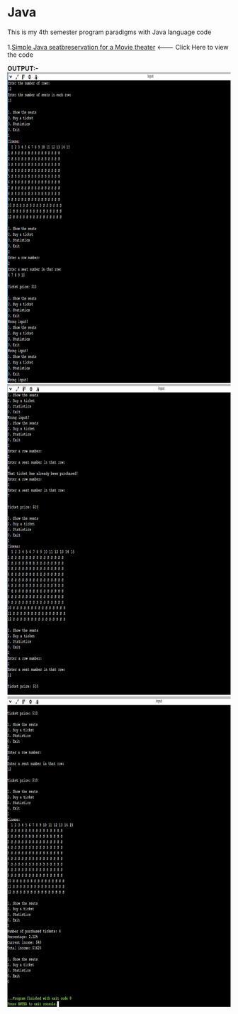 # Java
This is my 4th semester program paradigms with Java language code<br>
<br>
1.<a href="Cinema.java">Simple Java seatbreservation for a Movie theater</a> <--- Click Here to view the code

<b>OUTPUT:-<br></b>
<img src="1.JPG" width="900" height="700"><br>
<img src="2.JPG" width="900" height="700"><br>
<img src="3.JPG" width="900" height="700">

